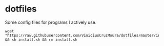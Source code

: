 # dotfiles

Some config files for programs I actively use.
```
wget "https://raw.githubusercontent.com/ViniciusCruzMoura/dotfiles/master/install.sh" && sh install.sh && rm install.sh
```
